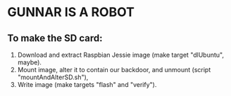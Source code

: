# GUNNAR IS A ROBOT

## To make the SD card:

1. Download and extract Raspbian Jessie image (make target "dlUbuntu", maybe).
2. Mount image, alter it  to contain our backdoor, and unmount (script "mountAndAlterSD.sh"),
3. Write image (make targets "flash" and "verify").


